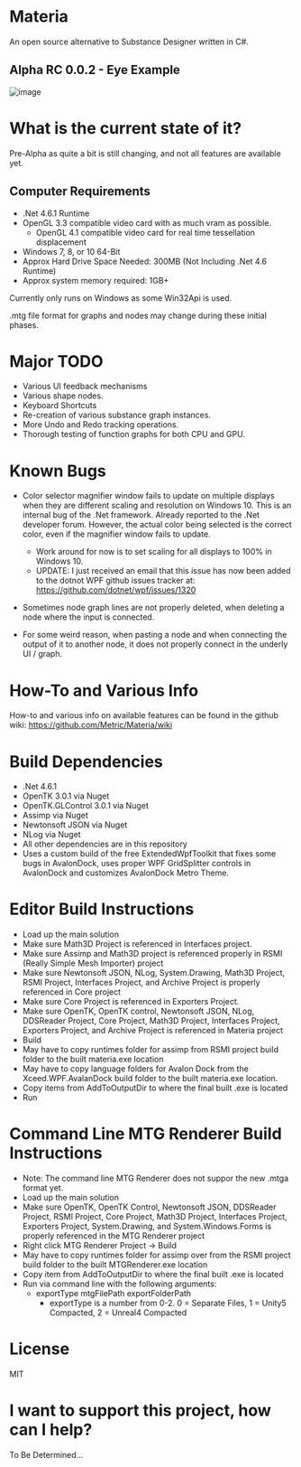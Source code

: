 Materia
===================
An open source alternative to Substance Designer written in C#. 


Alpha RC 0.0.2 - Eye Example
--------------------------
![image](https://github.com/Metric/Materia/blob/master/alpha-rc.0.0.2.png)


What is the current state of it?
=================================
Pre-Alpha as quite a bit is still changing, and not all features are available yet.

Computer Requirements
------------------------
 - .Net 4.6.1 Runtime
 - OpenGL 3.3 compatible video card with as much vram as possible.
    - OpenGL 4.1 compatible video card for real time tessellation displacement
 - Windows 7, 8, or 10 64-Bit
 - Approx Hard Drive Space Needed: 300MB (Not Including .Net 4.6 Runtime)
 - Approx system memory required: 1GB+

Currently only runs on Windows as some Win32Api is used.

.mtg file format for graphs and nodes may change during these initial phases.

Major TODO
============== 
  * Various UI feedback mechanisms
  * Various shape nodes.
  * Keyboard Shortcuts
  * Re-creation of various substance graph instances.
  * More Undo and Redo tracking operations.
  * Thorough testing of function graphs for both CPU and GPU.

Known Bugs
====================
* Color selector magnifier window fails to update on multiple displays when they are different scaling and resolution on Windows 10. This is an internal bug of the .Net framework. Already reported to the .Net developer forum. However, the actual color being selected is the correct color, even if the magnifier window fails to update.
  - Work around for now is to set scaling for all displays to 100% in Windows 10.
  - UPDATE: I just received an email that this issue has now been added to the dotnot WPF github issues tracker at: https://github.com/dotnet/wpf/issues/1320

* Sometimes node graph lines are not properly deleted, when deleting a node where the input is connected.
* For some weird reason, when pasting a node and when connecting the output of it to another node, it does not properly connect in the underly UI / graph.

How-To and Various Info
========================
How-to and various info on available features can be found in the github wiki: https://github.com/Metric/Materia/wiki


Build Dependencies
===================
 * .Net 4.6.1
 * OpenTK 3.0.1 via Nuget
 * OpenTK.GLControl 3.0.1 via Nuget
 * Assimp via Nuget
 * Newtonsoft JSON via Nuget
 * NLog via Nuget
 * All other dependencies are in this repository
 * Uses a custom build of the free ExtendedWpfToolkit that fixes some bugs in AvalonDock, uses proper WPF GridSplitter controls in AvalonDock and customizes AvalonDock Metro Theme.

Editor Build Instructions
=====================
 * Load up the main solution
 * Make sure Math3D Project is referenced in Interfaces project.
 * Make sure Assimp and Math3D project is referenced properly in RSMI (Really Simple Mesh Importer) project
 * Make sure Newtonsoft JSON, NLog, System.Drawing, Math3D Project, RSMI Project, Interfaces Project, and Archive Project is properly referenced in Core project
 * Make sure Core Project is referenced in Exporters Project.
 * Make sure OpenTK, OpenTK control, Newtonsoft JSON, NLog, DDSReader Project, Core Project, Math3D Project, Interfaces Project, Exporters Project, and Archive Project is referenced in Materia project
 * Build
 * May have to copy runtimes folder for assimp from RSMI project build folder to the built materia.exe location
 * May have to copy language folders for Avalon Dock from the Xceed.WPF.AvalanDock build folder to the built materia.exe location.
 * Copy items from AddToOutputDir to where the final built .exe is located
 * Run

Command Line MTG Renderer Build Instructions
=========================
* Note: The command line MTG Renderer does not suppor the new .mtga format yet.
* Load up the main solution
* Make sure OpenTK, OpenTK Control, Newtonsoft JSON, DDSReader Project, RSMI Project, Core Project, Math3D Project, Interfaces Project, Exporters Project, System.Drawing, and System.Windows.Forms is properly referenced in the MTG Renderer project
* Right click MTG Renderer Project -> Build
* May have to copy runtimes folder for assimp over from the RSMI project build folder to the built MTGRenderer.exe location
* Copy item from AddToOutputDir to where the final built .exe is located
* Run via command line with the following arguments:
    - exportType mtgFilePath exportFolderPath
      - exportType is a number from 0-2. 0 = Separate Files, 1 = Unity5 Compacted, 2 = Unreal4 Compacted

License
=========
MIT

I want to support this project, how can I help?
================================================
To Be Determined...


